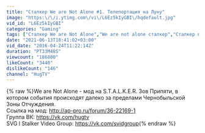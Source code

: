 ```yaml
---
title: "Сталкер We are Not Alone #1. Телепортация на Луну"
image: "https:\/\/i.ytimg.com\/vi\/L6Ez5kIyGBI\/hqdefault.jpg"
vid_id: "L6Ez5kIyGBI"
categories: "Gaming"
tags: ["Сталкер We are Not Alone","We are not alone сталкер","Сталкер в космосе"]
date: "2021-06-13T18:41:02+03:00"
vid_date: "2016-04-24T11:22:14Z"
duration: "PT33M48S"
viewcount: "186880"
likeCount: "3440"
dislikeCount: "146"
channel: "HugTV"
---
```

{% raw %}We are Not Alone - мод на S.T.A.L.K.E.R. Зов Припяти, в котором события происходят далеко за пределами Чернобыльской Зоны Отчуждения.<br />Ссылка на мод: <a rel="nofollow" target="blank" href="http://ap-pro.ru/forum/36-22169-1">http://ap-pro.ru/forum/36-22169-1</a><br />Группа ВК: <a rel="nofollow" target="blank" href="https://vk.com/hugtv">https://vk.com/hugtv</a><br />SVG l Stalker Video Group: <a rel="nofollow" target="blank" href="https://vk.com/svidgroup">https://vk.com/svidgroup</a>{% endraw %}

